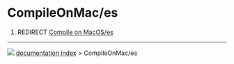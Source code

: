 # CompileOnMac/es
1.  REDIRECT [Compile on MacOS/es](Compile_on_MacOS/es.md)



---
![](images/Right_arrow.png) [documentation index](../README.md) > CompileOnMac/es
